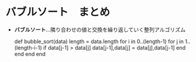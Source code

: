 # バブルソート　まとめ

- **バブルソート**…隣り合わせの値と交換を繰り返していく整列アルゴリズム  

  def bubble_sort(data)
    length = data.length 
    for i in 0..(length-1) 
      for j in 1.. (length-i-1) 
        if data[j-1] > data[j] 
          data[j-1],data[j] = data[j],data[j-1] 
        end
      end
    end
  end
